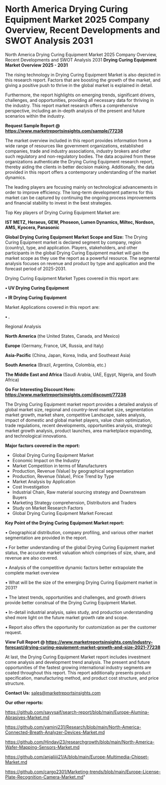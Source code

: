 # North America Drying Curing Equipment Market 2025 Company Overview, Recent Developments and SWOT Analysis 2031
 North America Drying Curing Equipment Market 2025 Company Overview, Recent Developments and SWOT Analysis 2031
<Strong> Drying Curing Equipment Market Overview 2025 - 2031</strong>

The rising technology in Drying Curing Equipment Market is also depicted in this research report. Factors that are boosting the growth of the market, and giving a positive push to thrive in the global market is explained in detail.

Furthermore, the report highlights on emerging trends, significant drivers, challenges, and opportunities, providing all necessary data for thriving in the industry. This report market research offers a comprehensive perspective, including an in-depth analysis of the present and future scenarios within the industry.

<strong>Request Sample Report @ <a href=https://www.marketreportsinsights.com/sample/77238>https://www.marketreportsinsights.com/sample/77238</a></strong>

The market overview included in this report provides information from a wide range of resources like government organizations, established companies, trade and industry associations, industry brokers and other such regulatory and non-regulatory bodies. The data acquired from these organizations authenticate the Drying Curing Equipment research report, thereby aiding the clients in better decision making. Additionally, the data provided in this report offers a contemporary understanding of the market dynamics.

The leading players are focusing mainly on technological advancements in order to improve efficiency. The long-term development patterns for this market can be captured by continuing the ongoing process improvements and financial stability to invest in the best strategies.

Top Key players of Drying Curing Equipment Market are:

<strong>IST METZ, Heraeus, GEW, Phoseon, Lumen Dynamics, Miltec, Nordson, AMS, Kyocera, Panasonic</strong>

<strong><b>Global Drying Curing Equipment Market Scope and Size:</b></strong>
The Drying Curing Equipment market is declared segment by company, region (country), type, and application. Players, stakeholders, and other participants in the global Drying Curing Equipment market will gain the market scope as they use the report as a powerful resource. The segmental analysis focuses on revenue and product by type and application and the forecast period of 2025-2031.

Drying Curing Equipment Market Types covered in this report are:

<strong>• UV Drying Curing Equipment

• IR Drying Curing Equipment</strong>

Market Applications covered in this report are:

<strong>• .</strong> 

Regional Analysis

<strong>North America</strong> (the United States, Canada, and Mexico)

<strong>Europe</strong> (Germany, France, UK, Russia, and Italy)

<strong>Asia-Pacific</strong> (China, Japan, Korea, India, and Southeast Asia)

<strong>South America</strong> (Brazil, Argentina, Colombia, etc.)

<strong>The Middle East and Africa</strong> (Saudi Arabia, UAE, Egypt, Nigeria, and South Africa)

<strong>Go For Interesting Discount Here: <a href=https://www.marketreportsinsights.com/discount/77238>https://www.marketreportsinsights.com/discount/77238</a></strong>

The Drying Curing Equipment market report provides a detailed analysis of global market size, regional and country-level market size, segmentation market growth, market share, competitive Landscape, sales analysis, impact of domestic and global market players, value chain optimization, trade regulations, recent developments, opportunities analysis, strategic market growth analysis, product launches, area marketplace expanding, and technological innovations.

<strong><b>Major factors covered in the report:</b></strong>
<ul>
  <li>Global Drying Curing Equipment Market </li>
  <li>Economic Impact on the Industry</li>
  <li>Market Competition in terms of Manufacturers</li>
  <li>Production, Revenue (Value) by geographical segmentation</li>
  <li>Production, Revenue (Value), Price Trend by Type</li>
  <li>Market Analysis by Application</li>
  <li>Cost Investigation</li>
  <li>Industrial Chain, Raw material sourcing strategy and Downstream Buyers</li>
  <li>Marketing Strategy comprehension, Distributors and Traders</li>
  <li>Study on Market Research Factors</li>
  <li>Global Drying Curing Equipment Market Forecast</li>
</ul>

<strong><b>Key Point of the Drying Curing Equipment Market report:</b></strong>

• Geographical distribution, company profiling, and various other market segmentation are provided in the report.

• For better understanding of the global Drying Curing Equipment market status, the accurate market valuation which comprises of size, share, and revenue are also covered.

• Analysis of the competitive dynamic factors better extrapolate the complete market overview

• What will be the size of the emerging Drying Curing Equipment market in 2031?

• The latest trends, opportunities and challenges, and growth drivers provide better construal of the Drying Curing Equipment Market.

• In-detail industrial analysis, sales study, and production understanding shed more light on the future market growth rate and scope.

• Report also offers the opportunity for customization as per the customer request.

<strong><b>View Full Report @ <a href=https://www.marketreportsinsights.com/industry-forecast/drying-curing-equipment-market-growth-and-size-2021-77238>https://www.marketreportsinsights.com/industry-forecast/drying-curing-equipment-market-growth-and-size-2021-77238</a></b></strong>


At last, the Drying Curing Equipment Market report includes investment come analysis and development trend analysis. The present and future opportunities of the fastest growing international industry segments are coated throughout this report. This report additionally presents product specification, manufacturing method, and product cost structure, and price structure.

<strong>Contact Us:</strong>
sales@marketreportsinsights.com

<strong>Our other reports:</strong>

<a href=https://github.com/sayysaif/search-report/blob/main/Europe-Alumina-Abrasives-Market.md>https://github.com/sayysaif/search-report/blob/main/Europe-Alumina-Abrasives-Market.md</a>

<a href=https://github.com/yamini231/Research/blob/main/North-America-Connected-Breath-Analyzer-Devices-Market.md>https://github.com/yamini231/Research/blob/main/North-America-Connected-Breath-Analyzer-Devices-Market.md</a>

<a href=https://github.com/Hindavi23/researchgrowth/blob/main/North-America-Wafer-Mapping-Sensors-Market.md>https://github.com/Hindavi23/researchgrowth/blob/main/North-America-Wafer-Mapping-Sensors-Market.md</a>

<a href=https://github.com/anjaliiii21/A/blob/main/Europe-Multimedia-Chipset-Market.md>https://github.com/anjaliiii21/A/blob/main/Europe-Multimedia-Chipset-Market.md</a>

<a href=https://github.com/cargo2301/Marketing-trends/blob/main/Europe-License-Plate-Recognition-Camera-Market.md>https://github.com/cargo2301/Marketing-trends/blob/main/Europe-License-Plate-Recognition-Camera-Market.md</a>"
